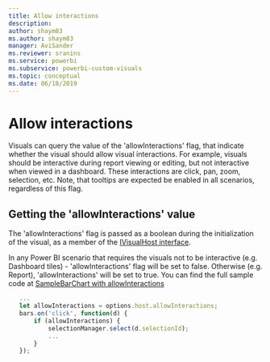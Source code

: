 ```yaml
---
title: Allow interactions
description:
author: shaym83
ms.author: shaym83
manager: AviSander
ms.reviewer: sranins
ms.service: powerbi
ms.subservice: powerbi-custom-visuals
ms.topic: conceptual
ms.date: 06/18/2019
---
```


# Allow interactions

Visuals can query the value of the 'allowInteractions' flag, that indicate whether the visual should allow visual interactions.
For example, visuals should be interactive during report viewing or editing, but not interactive when viewed in a dashboard.
These interactions are click, pan, zoom, selection, etc.
Note, that tooltips are expected be enabled in all scenarios, regardless of this flag.

## Getting the 'allowInteractions' value

The 'allowInteractions' flag is passed as a boolean during the initialization of the visual, as a member of the [IVisualHost interface](../../../../api/references/ivisualhost/).

In any Power BI scenario that requires the visuals not to be interactive (e.g. Dashboard tiles) - 'allowInteractions' flag will be set to false.
Otherwise (e.g. Report), 'allowInteractions' will be set to true.
You can find the full sample code at [SampleBarChart with allowInteractions](https://github.com/Microsoft/PowerBI-visuals-sampleBarChart/commit/59a47935d8f5272ce145fe804193599ddb7e2001)

```typescript
   ...
   let allowInteractions = options.host.allowInteractions;
   bars.on('click', function(d) {
       if (allowInteractions) {
           selectionManager.select(d.selectionId); 
           ...
       }
   });
```